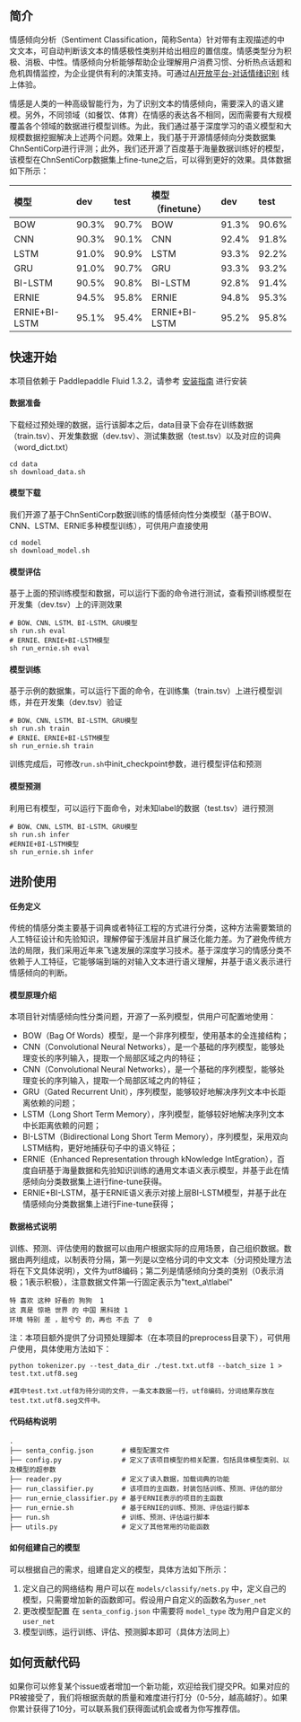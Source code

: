 ## 简介

情感倾向分析（Sentiment Classification，简称Senta）针对带有主观描述的中文文本，可自动判断该文本的情感极性类别并给出相应的置信度。情感类型分为积极、消极、中性。情感倾向分析能够帮助企业理解用户消费习惯、分析热点话题和危机舆情监控，为企业提供有利的决策支持。可通过[AI开放平台-对话情绪识别](http://ai.baidu.com/tech/nlp_apply/sentiment_classify) 线上体验。

情感是人类的一种高级智能行为，为了识别文本的情感倾向，需要深入的语义建模。另外，不同领域（如餐饮、体育）在情感的表达各不相同，因而需要有大规模覆盖各个领域的数据进行模型训练。为此，我们通过基于深度学习的语义模型和大规模数据挖掘解决上述两个问题。效果上，我们基于开源情感倾向分类数据集ChnSentiCorp进行评测；此外，我们还开源了百度基于海量数据训练好的模型，该模型在ChnSentiCorp数据集上fine-tune之后，可以得到更好的效果。具体数据如下所示：
 
| 模型 | dev | test | 模型（finetune） |dev | test | 
| :------| :------ | :------ | :------ |:------ | :------
| BOW | 90.3% | 90.7% | BOW |91.3% | 90.6% |
| CNN | 90.3% | 90.1% | CNN |92.4% | 91.8% |
| LSTM | 91.0% | 90.9% | LSTM |93.3% | 92.2% |
| GRU | 91.0% | 90.7% | GRU |93.3% | 93.2% |
| BI-LSTM | 90.5% | 90.8% | BI-LSTM |92.8% | 91.4% |
| ERNIE | 94.5% | 95.8% | ERNIE |94.8% | 95.3% |
| ERNIE+BI-LSTM | 95.1% | 95.4% | ERNIE+BI-LSTM |95.2% | 95.8% |



## 快速开始

本项目依赖于 Paddlepaddle Fluid 1.3.2，请参考 [安装指南](http://www.paddlepaddle.org/#quick-start) 进行安装

#### 数据准备

下载经过预处理的数据，运行该脚本之后，data目录下会存在训练数据（train.tsv）、开发集数据（dev.tsv）、测试集数据（test.tsv）以及对应的词典（word_dict.txt）
```shell
cd data
sh download_data.sh
```

#### 模型下载

我们开源了基于ChnSentiCorp数据训练的情感倾向性分类模型（基于BOW、CNN、LSTM、ERNIE多种模型训练），可供用户直接使用
```shell
cd model
sh download_model.sh
```
#### 模型评估

基于上面的预训练模型和数据，可以运行下面的命令进行测试，查看预训练模型在开发集（dev.tsv）上的评测效果
```shell
# BOW、CNN、LSTM、BI-LSTM、GRU模型
sh run.sh eval
# ERNIE、ERNIE+BI-LSTM模型
sh run_ernie.sh eval
```

#### 模型训练

基于示例的数据集，可以运行下面的命令，在训练集（train.tsv）上进行模型训练，并在开发集（dev.tsv）验证
```shell
# BOW、CNN、LSTM、BI-LSTM、GRU模型
sh run.sh train
# ERNIE、ERNIE+BI-LSTM模型
sh run_ernie.sh train
```
训练完成后，可修改```run.sh```中init_checkpoint参数，进行模型评估和预测

#### 模型预测

利用已有模型，可以运行下面命令，对未知label的数据（test.tsv）进行预测
```shell
# BOW、CNN、LSTM、BI-LSTM、GRU模型
sh run.sh infer
#ERNIE+BI-LSTM模型
sh run_ernie.sh infer
```

## 进阶使用

#### 任务定义

传统的情感分类主要基于词典或者特征工程的方式进行分类，这种方法需要繁琐的人工特征设计和先验知识，理解停留于浅层并且扩展泛化能力差。为了避免传统方法的局限，我们采用近年来飞速发展的深度学习技术。基于深度学习的情感分类不依赖于人工特征，它能够端到端的对输入文本进行语义理解，并基于语义表示进行情感倾向的判断。
#### 模型原理介绍

本项目针对情感倾向性分类问题，开源了一系列模型，供用户可配置地使用：

+ BOW（Bag Of Words）模型，是一个非序列模型，使用基本的全连接结构；
+ CNN（Convolutional Neural Networks），是一个基础的序列模型，能够处理变长的序列输入，提取一个局部区域之内的特征；
+ CNN（Convolutional Neural Networks），是一个基础的序列模型，能够处理变长的序列输入，提取一个局部区域之内的特征；
+ GRU（Gated Recurrent Unit），序列模型，能够较好地解决序列文本中长距离依赖的问题；
+ LSTM（Long Short Term Memory），序列模型，能够较好地解决序列文本中长距离依赖的问题；
+ BI-LSTM（Bidirectional Long Short Term Memory），序列模型，采用双向LSTM结构，更好地捕获句子中的语义特征；
+ ERNIE（Enhanced Representation through kNowledge IntEgration），百度自研基于海量数据和先验知识训练的通用文本语义表示模型，并基于此在情感倾向分类数据集上进行fine-tune获得。
+ ERNIE+BI-LSTM，基于ERNIE语义表示对接上层BI-LSTM模型，并基于此在情感倾向分类数据集上进行Fine-tune获得；

#### 数据格式说明

训练、预测、评估使用的数据可以由用户根据实际的应用场景，自己组织数据。数据由两列组成，以制表符分隔，第一列是以空格分词的中文文本（分词预处理方法将在下文具体说明），文件为utf8编码；第二列是情感倾向分类的类别（0表示消极；1表示积极），注意数据文件第一行固定表示为"text_a\tlabel"

```text
特 喜欢 这种 好看的 狗狗	1
这 真是 惊艳 世界 的 中国 黑科技	1
环境 特别 差 ，脏兮兮 的，再也 不去 了	0
```
注：本项目额外提供了分词预处理脚本（在本项目的preprocess目录下），可供用户使用，具体使用方法如下：
```shell
python tokenizer.py --test_data_dir ./test.txt.utf8 --batch_size 1 > test.txt.utf8.seg

#其中test.txt.utf8为待分词的文件，一条文本数据一行，utf8编码，分词结果存放在test.txt.utf8.seg文件中。
```

#### 代码结构说明

```text
.
├── senta_config.json       # 模型配置文件
├── config.py               # 定义了该项目模型的相关配置，包括具体模型类别、以及模型的超参数
├── reader.py               # 定义了读入数据，加载词典的功能
├── run_classifier.py       # 该项目的主函数，封装包括训练、预测、评估的部分
├── run_ernie_classifier.py # 基于ERNIE表示的项目的主函数
├── run_ernie.sh            # 基于ERNIE的训练、预测、评估运行脚本
├── run.sh                  # 训练、预测、评估运行脚本
├── utils.py                # 定义了其他常用的功能函数
```

#### 如何组建自己的模型

可以根据自己的需求，组建自定义的模型，具体方法如下所示：

1. 定义自己的网络结构 
用户可以在 ```models/classify/nets.py``` 中，定义自己的模型，只需要增加新的函数即可。假设用户自定义的函数名为```user_net```
2. 更改模型配置
在 ```senta_config.json``` 中需要将 ```model_type``` 改为用户自定义的 ```user_net```
3. 模型训练，运行训练、评估、预测脚本即可（具体方法同上）

## 如何贡献代码

如果你可以修复某个issue或者增加一个新功能，欢迎给我们提交PR。如果对应的PR被接受了，我们将根据贡献的质量和难度进行打分（0-5分，越高越好）。如果你累计获得了10分，可以联系我们获得面试机会或者为你写推荐信。
